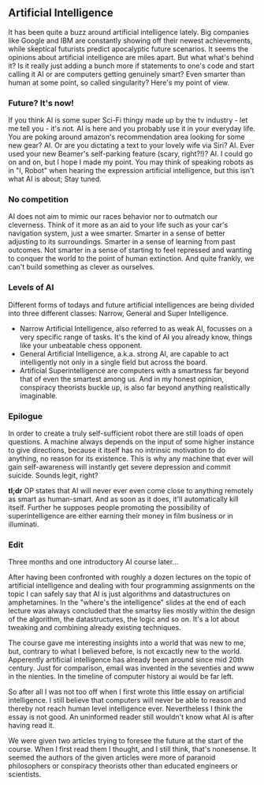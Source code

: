 ## Artificial Intelligence

It has been quite a buzz around artificial intelligence lately. Big companies like Google and IBM  are constantly showing off their newest achievements, while skeptical futurists predict apocalyptic future scenarios. It seems the opinions about artificial intelligence are miles apart. But what what's behind it? Is it really just adding a bunch more if statements to one's code and start calling it AI or are computers getting genuinely smart? Even smarter than human at some point, so called singularity? Here's my point of view.

### Future? It's now!
If you think AI is some super Sci-Fi thingy made up by the tv industry - let me tell you - it's not. AI is here and you probably use it in your everyday life. You are poking around amazon's recommendation area looking for some new gear? AI. Or are you dictating a text to your lovely wife via Siri? AI. Ever used your new Beamer's self-parking feature (scary, right?!)? AI. I could go on and on, but I hope I made my point. You may think of speaking robots as in "I, Robot" when hearing the expression artificial intelligence, but this isn't what AI is about; Stay tuned.

### No competition
AI does not aim to mimic our races behavior nor to outmatch our cleverness. Think of it more as an aid to your life such as your car's navigation system, just a wee smarter. Smarter in a sense of better adjusting to its surroundings. Smarter in a sense of learning from past outcomes. Not smarter in a sense of starting to feel repressed and wanting to conquer the world to the point of human extinction. And quite frankly, we can't build something as clever as ourselves.

### Levels of AI
Different forms of todays and future artificial intelligences are being divided into three different classes: Narrow, General and Super Intelligence. 
- Narrow Artificial Intelligence, also referred to as weak AI, focusses on a very specific range of tasks. It's the kind of AI you already know, things like your unbeatable chess opponent. 
- General Artificial Intelligence, a.k.a. strong AI, are capable to act intelligently not only in a single field but across the board. 
- Artificial Superintelligence are computers with a smartness far beyond that of even the smartest among us. And in my honest opinion, conspiracy theorists buckle up, is also far beyond anything realistically imaginable.

### Epilogue
In order to create a truly self-sufficient robot there are still loads of open questions. A machine always depends on the input of some higher instance to give directions, because it itself has no intrinsic motivation to do anything, no reason for its existence. This is why any machine that ever will gain self-awareness will instantly get severe depression and commit suicide. Sounds legit, right?

**tl;dr** OP states that AI will never ever even come close to anything remotely as smart as human-smart. And as soon as it does, it'll automatically kill itself. Further he supposes people promoting the possibility of superintelligence are either earning their money in film business or in illuminati.



### Edit

Three months and one introductory AI course later...

After having been confronted with roughly a dozen lectures on the topic of artificial intelligence and dealing with four programming assignments on the topic I can safely say that AI is just algorithms and datastructures on amphetamines. In the "where's the intelligence" slides at the end of each lecture was always concluded that the smartsy lies mostly within the design of the algorithm, the datastructures, the logic and so on. It's a lot about tweaking and combining already existing techniques.

The course gave me interesting insights into a world that was new to me, but, contrary to what I believed before, is not excactly new to the world. Apperently artificial intelligence has already been around since mid 20th century. Just for comparison, email was invented in the seventies and www in the nienties. In the timeline of computer history ai would be far left.

So after all I was not too off when I first wrote this little essay on artificial intelligence. I still believe that computers will never be able to reason and thereby not reach human level intelligence ever. Nevertheless I think the essay is not good. An uninformed reader still wouldn't know what AI is after having read it.

We were given two articles trying to foresee the future at the start of the course. When I first read them I thought, and I still think, that's nonesense. It seemed the authors of the given articles were more of paranoid philosophers or conspiracy theorists other than educated engineers or scientists.
